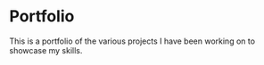 # Portfolio
This is a portfolio of the various projects I have been working on to showcase my skills. 

